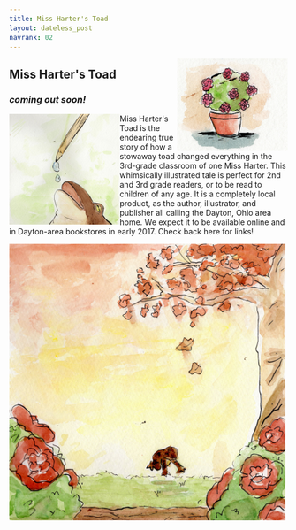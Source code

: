 ```yaml
---
title: Miss Harter's Toad
layout: dateless_post
navrank: 02
---
```


<img style="float: right;" alt="Pot of begonias" src="/images/pot-solo-50percent.jpg" width="200px"/>

<h2>Miss Harter's Toad</h2>
<h3><i>coming out soon!</i></h3>

<p class="nofloat" />
<p class="nofloat" />

<img style="float: left;" alt="Toad drinking water droplets" src="/images/frog-water-droo2-50percent.jpg" width="200px"/>

Miss Harter's Toad is the endearing true story of how a stowaway toad changed everything in the 3rd-grade classroom of one Miss Harter.  This whimsically illustrated tale is perfect for 2nd and 3rd grade readers, or to be read to children of any age.   It is a completely local product, as the author, illustrator, and publisher all calling the Dayton, Ohio area home.  We expect it to be available online and in Dayton-area bookstores in early 2017.  Check back here for links!

<img style="margin-left: auto; margin-right:auto;" alt="Toad hopping under tree" src="/images/1-50percent.jpg" width="500px"/>